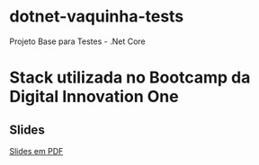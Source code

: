 # dotnet-vaquinha-tests
Projeto Base para Testes - .Net Core  

# Stack utilizada no Bootcamp da Digital Innovation One

## Slides
[Slides em PDF](TesteNetCore.pdf)